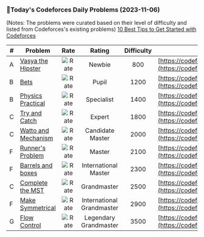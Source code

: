 ### 🌟Today's Codeforces Daily Problems (2023-11-06)
(Notes: The problems were curated based on their level of difficulty and listed from Codeforces's existing problems)
[10 Best Tips to Get Started with Codeforces](https://github.com/ika9810/Codeforces-Daily-Problems/blob/main/10%20Best%20Tips%20to%20Get%20Started%20with%20Codeforces.md)

| # | Problem | Rate| Rating | Difficulty | Contest |
|---| ----- | :--------: | :----------: | :----------: | ---------- |
|A|[Vasya the Hipster](https://codeforces.com/contest/581/problem/A)|![Rate](https://img.shields.io/badge/Newbie-800-lightgrey)|Newbie|800|[https://codeforces.com/contest/581](https://codeforces.com/contest/581)|
|B|[Bets](https://codeforces.com/contest/69/problem/B)|![Rate](https://img.shields.io/badge/Pupil-1200-brightgreen)|Pupil|1200|[https://codeforces.com/contest/69](https://codeforces.com/contest/69)|
|B|[Physics Practical](https://codeforces.com/contest/253/problem/B)|![Rate](https://img.shields.io/badge/Specialist-1400-9cf)|Specialist|1400|[https://codeforces.com/contest/253](https://codeforces.com/contest/253)|
|C|[Try and Catch](https://codeforces.com/contest/195/problem/C)|![Rate](https://img.shields.io/badge/Expert-1800-blue)|Expert|1800|[https://codeforces.com/contest/195](https://codeforces.com/contest/195)|
|C|[Watto and Mechanism](https://codeforces.com/contest/514/problem/C)|![Rate](https://img.shields.io/badge/Candidate%20Master-2000-blueviolet)|Candidate Master|2000|[https://codeforces.com/contest/514](https://codeforces.com/contest/514)|
|F|[Runner's Problem](https://codeforces.com/contest/954/problem/F)|![Rate](https://img.shields.io/badge/Master-2100-orange)|Master|2100|[https://codeforces.com/contest/954](https://codeforces.com/contest/954)|
|F|[Barrels and boxes](https://codeforces.com/contest/768/problem/F)|![Rate](https://img.shields.io/badge/International%20Master-2300-orange)|International Master|2300|[https://codeforces.com/contest/768](https://codeforces.com/contest/768)|
|C|[Complete the MST](https://codeforces.com/contest/1508/problem/C)|![Rate](https://img.shields.io/badge/Grandmaster-2500-red)|Grandmaster|2500|[https://codeforces.com/contest/1508](https://codeforces.com/contest/1508)|
|F|[Make Symmetrical](https://codeforces.com/contest/1028/problem/F)|![Rate](https://img.shields.io/badge/International%20Grandmaster-2900-red)|International Grandmaster|2900|[https://codeforces.com/contest/1028](https://codeforces.com/contest/1028)|
|G|[Flow Control](https://codeforces.com/contest/1804/problem/G)|![Rate](https://img.shields.io/badge/Legendary%20Grandmaster-3500-red)|Legendary Grandmaster|3500|[https://codeforces.com/contest/1804](https://codeforces.com/contest/1804)|
